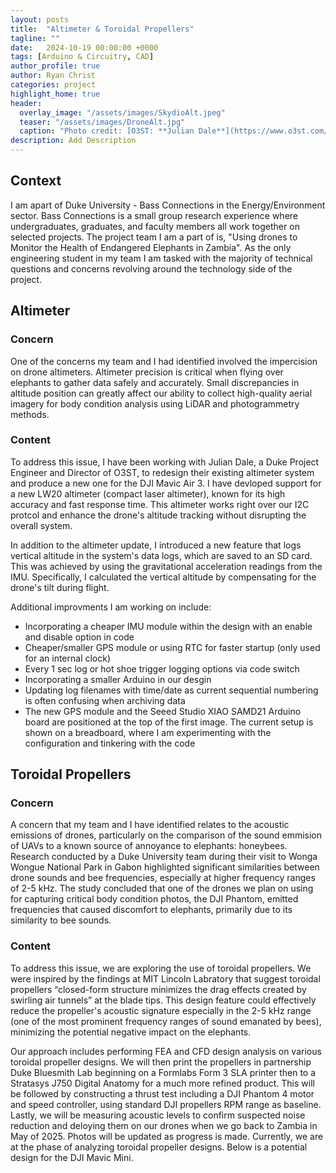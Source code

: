 ```yaml
---
layout: posts
title:  "Altimeter & Toroidal Propellers"
tagline: ""
date:   2024-10-19 00:00:00 +0000
tags: [Arduino & Circuitry, CAD]
author_profile: true
author: Ryan Christ
categories: project
highlight_home: true
header:
  overlay_image: "/assets/images/SkydioAlt.jpeg"
  teaser: "/assets/images/DroneAlt.jpg"
  caption: "Photo credit: [O3ST: **Julian Dale**](https://www.o3st.com/wp-content/uploads/2024/08/Skydio2crop-1536x948.jpeg)"
description: Add Description
---
```


## Context
I am apart of Duke University - Bass Connections in the Energy/Environment sector. Bass Connections is a small group research experience where undergraduates, graduates, and faculty members all work together on selected projects. The project team I am a part of is, "Using drones to Monitor the Health of Endangered Elephants in Zambia". As the only engineering student in my team I am tasked with the majority of technical questions and concerns revolving around the technology side of the project. 
## Altimeter
### Concern
One of the concerns my team and I had identified involved the impercision on drone altimeters. Altimeter precision is critical when flying over elephants to gather data safely and accurately. Small discrepancies in altitude position can greatly affect our ability to collect high-quality aerial imagery for body condition analysis using LiDAR and photogrammetry methods.
### Content
To address this issue, I have been working with Julian Dale, a Duke Project Engineer and Director of O3ST, to redesign their existing altimeter system and produce a new one for the DJI Mavic Air 3. I have devloped support for a new LW20 altimeter (compact laser altimeter), known for its high accuracy and fast response time. This altimeter works right over our I2C protcol and enhance the drone's altitude tracking without disrupting the overall system. 

In addition to the altimeter update, I introduced a new feature that logs vertical altitude in the system's data logs, which are saved to an SD card. This was achieved by using the gravitational acceleration readings from the IMU. Specifically, I calculated the vertical altitude by compensating for the drone's tilt during flight.

Additional improvments I am working on include:
* Incorporating a cheaper IMU module within the design with an enable and disable option in code
* Cheaper/smaller GPS module or using RTC for faster startup (only used for an internal clock)
* Every 1 sec log or hot shoe trigger logging options via code switch
* Incorporating a smaller Arduino in our desgin
* Updating log filenames with time/date as current sequential numbering is often confusing when archiving data
* The new GPS module and the Seeed Studio XIAO SAMD21 Arduino board are positioned at the top of the first image. The current setup is shown on a breadboard, where I am experimenting with the configuration and tinkering with the code

<div id="nanogallery2"></div>
<script>
  $("#nanogallery2").nanogallery2({
  // ### gallery settings ###
  thumbnailHeight:  150,
  thumbnailWidth:   150,
  itemsBaseURL:     '/assets/images/',

  // ### gallery content ###
  items: [
      { src: 'AltimeterCircuit.jpg', srct: 'AltimeterCircuit.jpg' },
      { src: 'AltWiring.png', srct: 'AltWiring.png' },
      { src: 'ArduinoCodeSnip.png', srct: 'ArduinoCodeSnip.png' },
      { src: 'SkydioAlt.jpeg', srct: 'SkydioAlt.jpeg' },
      { src: 'DroneAlt.jpg', srct: 'DroneAlt.jpg' },

  ]
});
</script>


## Toroidal Propellers
### Concern
A concern that my team and I have identified relates to the acoustic emissions of drones, particularly on the comparison of the sound emmision of UAVs to a known source of annoyance to elephants: honeybees. Research conducted by a Duke University team during their visit to Wonga Wongue National Park in Gabon highlighted significant similarities between drone sounds and bee frequencies, especially at higher frequency ranges of 2-5 kHz. The study concluded that one of the drones we plan on using for capturing critical body condition photos, the DJI Phantom, emitted frequencies that caused discomfort to elephants, primarily due to its similarity to bee sounds.

### Content
To address this issue, we are exploring the use of toroidal propellers. We were inspired by the findings at MIT Lincoln Labratory that suggest toroidal propellers “closed-form structure minimizes the drag effects created by swirling air tunnels” at the blade tips. This design feature could effectively reduce the propeller's acoustic signature especially in the 2-5 kHz range (one of the most prominent frequency ranges of sound emanated by bees), minimizing the potential negative impact on the elephants.

Our approach includes performing FEA and CFD design analysis on various toroidal propeller designs. We will then print the propellers in partnership Duke Bluesmith Lab beginning on a Formlabs Form 3 SLA printer then to a Stratasys J750 Digital Anatomy for a much more refined product. This will be followed by constructing a thrust test including a DJI Phantom 4 motor and speed controller, using standard DJI propellers RPM range as baseline. Lastly, we will be measuring acoustic levels to confirm suspected noise reduction and deloying them on our drones when we go back to Zambia in May of 2025. Photos will be updated as progress is made. Currently, we are at the phase of analyzing toroidal propeller designs. Below is a potential design for the DJI Mavic Mini.

<div id="nanogallery1"></div>
<script>
  $("#nanogallery1").nanogallery2({
  // ### gallery settings ###
  thumbnailHeight:  150,
  thumbnailWidth:   150,
  itemsBaseURL:     '/assets/images/',

  // ### gallery content ###
  items: [
      { src: 'ToroidalPropsMini.png', srct: 'ToroidalPropsMini.png' },
  ]
});
</script>